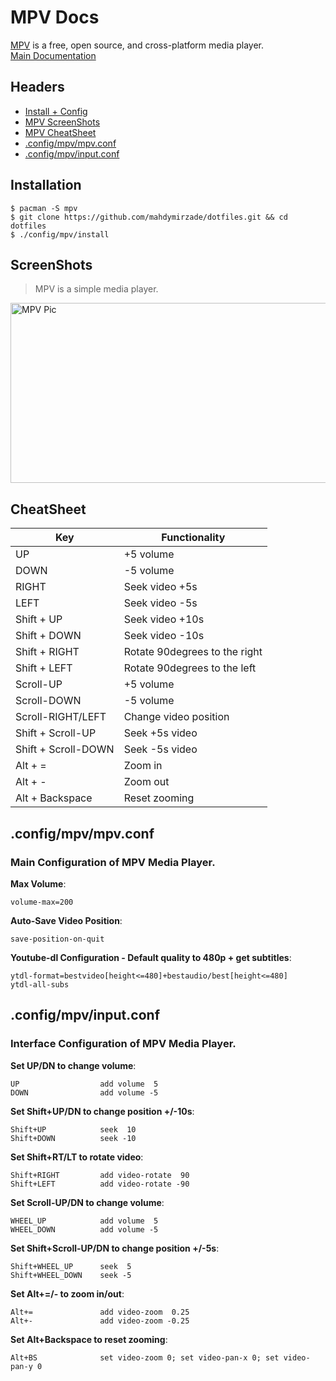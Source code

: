 # MPV Docs
[MPV](https://mpv.io) is a free, open source, and cross-platform media player.<br/>
[Main Documentation](https://mpv.io/manual/master/)

## Headers
- [Install + Config](#installation)
- [MPV ScreenShots](#screenshots)
- [MPV CheatSheet](#cheatsheet)
- [.config/mpv/mpv.conf](#configmpvmpvconf)
- [.config/mpv/input.conf](#configmpvinputconf)

## Installation
```
$ pacman -S mpv
$ git clone https://github.com/mahdymirzade/dotfiles.git && cd dotfiles
$ ./config/mpv/install
```

## ScreenShots
> MPV is a simple media player.

<img src="https://raw.githubusercontent.com/mahdymirzade/mahdymirzade/main/assets/dotfiles/mpv.png" alt="MPV Pic" width="512" height="288">

## CheatSheet
| Key                       | Functionality                     |
| ------------------------- | --------------------------------- |
| UP                        | +5 volume                         |
| DOWN                      | -5 volume                         |
| RIGHT                     | Seek video +5s                    |
| LEFT                      | Seek video -5s                    |
| Shift + UP                | Seek video +10s                   |
| Shift + DOWN              | Seek video -10s                   |
| Shift + RIGHT             | Rotate 90degrees to the right     |
| Shift + LEFT              | Rotate 90degrees to the left      |
| Scroll-UP                 | +5 volume                         |
| Scroll-DOWN               | -5 volume                         |
| Scroll-RIGHT/LEFT         | Change video position             |
| Shift + Scroll-UP         | Seek +5s video                    |
| Shift + Scroll-DOWN       | Seek -5s video                    |
| Alt + =                   | Zoom in                           |
| Alt + -                   | Zoom out                          |
| Alt + Backspace           | Reset zooming                     |

## .config/mpv/mpv.conf
### Main Configuration of MPV Media Player.
**Max Volume**:
```
volume-max=200
```
**Auto-Save Video Position**:
```
save-position-on-quit
```
**Youtube-dl Configuration - Default quality to 480p + get subtitles**:
```
ytdl-format=bestvideo[height<=480]+bestaudio/best[height<=480]
ytdl-all-subs
```

## .config/mpv/input.conf
### Interface Configuration of MPV Media Player.
**Set UP/DN to change volume**:
```
UP                  add volume  5
DOWN                add volume -5
```
**Set Shift+UP/DN to change position +/-10s**:
```
Shift+UP            seek  10
Shift+DOWN          seek -10
```
**Set Shift+RT/LT to rotate video**:
```
Shift+RIGHT         add video-rotate  90
Shift+LEFT          add video-rotate -90
```
**Set Scroll-UP/DN to change volume**:
```
WHEEL_UP            add volume  5
WHEEL_DOWN          add volume -5
```
**Set Shift+Scroll-UP/DN to change position +/-5s**:
```
Shift+WHEEL_UP      seek  5
Shift+WHEEL_DOWN    seek -5
```
**Set Alt+=/- to zoom in/out**:
```
Alt+=               add video-zoom  0.25
Alt+-               add video-zoom -0.25
```
**Set Alt+Backspace to reset zooming**:
```
Alt+BS              set video-zoom 0; set video-pan-x 0; set video-pan-y 0
```
